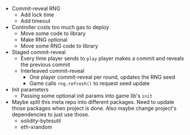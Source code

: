 - Commit-reveal RNG
  - Add lock time
  - Add timeout
- Controller costs too much gas to deploy
  - Move some code to library
  - Make RNG optional
  - Move some RNG code to library
- Staged commit-reveal
  - Every time player sends to `play` player makes a commit and reveals the previous commit
  - Interleaved commit-reveal
    - One player commit-reveal per round, updates the RNG seed
    - Game calls `rng.refresh()` to request seed update
- Init parameters
  - Passing some optional init params into game lib's `init`
- Maybe split this meta repo into different packages. Need to update those packages when project is done. Also maybe change project's dependencies to just use those.
  - solidity-bytesutil
  - eth-xrandom

